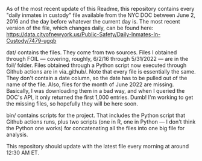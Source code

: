 As of the most recent update of this Readme, this repository contains every "daily inmates in custody" file available from the NYC DOC between June 2, 2016 and the day before whatever the current day is. The most recent version of the file, which changes daily, can be found here: https://data.cityofnewyork.us/Public-Safety/Daily-Inmates-In-Custody/7479-ugqb 

dat/ contains the files. They come from two sources. Files I obtained through FOIL — covering, roughly, 6/2/16 through 5/31/2022 — are in the foil/ folder. Files obtained through a Python script now executed through Github actions are in via_github/. Note that every file is essentially the same. They don't contain a date column, so the date has to be pulled out of the name of the file. Also, files for the month of June 2022 are missing. Basically, I was downloading them in a bad way, and when I queried the DOC's API, it only returned the first 1,000 entries. Dumb! I'm working to get the missing files, so hopefully they will be here soon.

bin/ contains scripts for the project. That includes the Python script that Github actions runs, plus two scripts (one in R, one in Python — I don't think the Python one works) for concatenating all the files into one big file for analysis.

This repository should update with the latest file every morning at around 12:30 AM ET.
